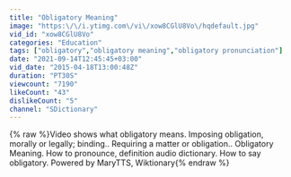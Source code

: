 ```yaml
---
title: "Obligatory Meaning"
image: "https:\/\/i.ytimg.com\/vi\/xow8CGlU8Vo\/hqdefault.jpg"
vid_id: "xow8CGlU8Vo"
categories: "Education"
tags: ["obligatory","obligatory meaning","obligatory pronunciation"]
date: "2021-09-14T12:45:45+03:00"
vid_date: "2015-04-18T13:00:48Z"
duration: "PT30S"
viewcount: "7190"
likeCount: "43"
dislikeCount: "5"
channel: "SDictionary"
---
```

{% raw %}Video shows what obligatory means. Imposing obligation, morally or legally; binding.. Requiring a matter or obligation..  Obligatory Meaning. How to pronounce, definition audio dictionary. How to say obligatory. Powered by MaryTTS, Wiktionary{% endraw %}
